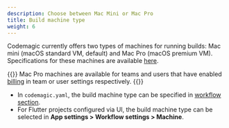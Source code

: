 ```yaml
---
description: Choose between Mac Mini or Mac Pro
title: Build machine type
weight: 6
---
```


Codemagic currently offers two types of machines for running builds: Mac mini (macOS standard VM, default) and Mac Pro (macOS premium VM). Specifications for these machines are available [here](../releases-and-versions/versions/#hardware). 

{{<notebox>}}
Mac Pro machines are available for teams and users that have enabled [billing](../billing/billing) in team or user settings respectively.
{{</notebox>}}

* In `codemagic.yaml`, the build machine type can be specified in [workflow section](../getting-started/yaml#workflows). 
* For Flutter projects configured via UI, the build machine type can be selected in **App settings > Workflow settings > Machine**.
